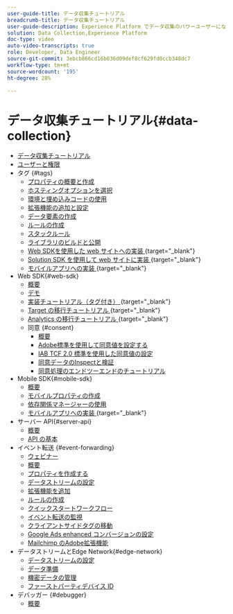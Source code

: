 ```yaml
---
user-guide-title: データ収集チュートリアル
breadcrumb-title: データ収集チュートリアル
user-guide-description: Experience Platform でデータ収集のパワーユーザーになるためのハウツービデオおよびチュートリアル。
solution: Data Collection,Experience Platform
doc-type: video
auto-video-transcripts: true
role: Developer, Data Engineer
source-git-commit: 3ebcb866cd16b036d09def8cf629fd0ccb348dc7
workflow-type: tm+mt
source-wordcount: '195'
ht-degree: 28%

---
```



# データ収集チュートリアル{#data-collection}

+ [データ収集チュートリアル](overview.md)
+ [ユーザーと権限](admin/users-and-permissions.md)
+ タグ {#tags}
   + [プロパティの概要と作成](tags/create-a-property.md)
   + [ホスティングオプションを選択](tags/choose-a-hosting-option.md)
   + [環境と埋め込みコードの使用](tags/use-environments-and-embed-codes.md)
   + [拡張機能の追加と設定](tags/add-and-configure-extensions.md)
   + [データ要素の作成](tags/create-data-elements.md)
   + [ルールの作成](tags/build-rules.md)
   + [スタックルール](tags/stack-rules.md)
   + [ライブラリのビルドと公開](tags/build-and-publish-a-library.md)
   + [Web SDKを使用した web サイトへの実装 ](https://experienceleague.adobe.com/docs/platform-learn/implement-web-sdk/overview.html?lang=ja){target="_blank"}
   + [Solution SDK を使用して web サイトに実装 ](https://experienceleague.adobe.com/docs/platform-learn/implement-in-websites/overview.html?lang=ja){target="_blank"}
   + [ モバイルアプリへの実装 ](https://experienceleague.adobe.com/docs/platform-learn/implement-mobile-sdk/overview.html?lang=ja){target="_blank"}
+ Web SDK{#web-sdk}
   + [概要](web-sdk/overview.md)
   + [デモ](web-sdk/demo.md)
   + [ 実装チュートリアル（タグ付き） ](https://experienceleague.adobe.com/docs/platform-learn/implement-web-sdk/overview.html?lang=ja){target="_blank"}
   + [Target の移行チュートリアル ](https://experienceleague.adobe.com/docs/platform-learn/migrate-target-to-websdk/introduction.html){target="_blank"}
   + [Analytics の移行チュートリアル ](https://experienceleague.adobe.com/en/docs/platform-learn/migrate-analytics-to-websdk/migration-to-websdk-overview){target="_blank"}
   + 同意 {#consent}
      + [概要](web-sdk/consent/overview.md)
      + [Adobe標準を使用して同意値を設定する](web-sdk/consent/set-consent-adobe.md)
      + [IAB TCF 2.0 標準を使用した同意値の設定](web-sdk/consent/set-consent-iab.md)
      + [同意データのInspectと検証](web-sdk/consent/inspect.md)
      + [同意処理のエンドツーエンドのチュートリアル](web-sdk/consent/tutorial.md)
+ Mobile SDK{#mobile-sdk}
   + [概要](mobile-sdk/overview.md)
   + [モバイルプロパティの作成](mobile-sdk/create-mobile-properties.md)
   + [依存関係マネージャーの使用](mobile-sdk/use-dependency-managers.md)
   + [ モバイルアプリへの実装 ](https://experienceleague.adobe.com/docs/platform-learn/implement-mobile-sdk/overview.html?lang=ja){target="_blank"}
+ サーバー API{#server-api}
   + [概要](server-api/overview.md)
   + [API の基本](server-api/introduction.md)
+ イベント転送 {#event-forwarding}
   + [ウェビナー](event-forwarding/webinar.md)
   + [概要](event-forwarding/overview.md)
   + [プロパティを作成する](event-forwarding/create-a-property.md)
   + [データストリームの設定](event-forwarding/set-up-a-datastream.md)
   + [拡張機能を追加](event-forwarding/add-an-extension.md)
   + [ルールの作成](event-forwarding/create-a-rule.md)
   + [クイックスタートワークフロー](event-forwarding/quick-start-workflows.md)
   + [イベント転送の監視](event-forwarding/monitor.md)
   + [クライアントサイドタグの移動](event-forwarding/consider-moving-tags.md)
   + [Google Ads enhanced コンバージョンの設定](event-forwarding/set-up-google-ads-enhanced-conversions.md)
   + [Mailchimp のAdobe拡張機能](event-forwarding/adobe-extension-for-mailchimp.md)
+ データストリームとEdge Network{#edge-network}
   + [データストリームの設定](edge/configure-datastreams.md)
   + [データ準備](edge/data-prep.md)
   + [機密データの管理](edge/manage-sensitive-data-in-datastreams.md)
   + [ファーストパーティデバイス ID](edge/generate-first-party-device-ids.md)
+ デバッガー {#debugger}
   + [概要](debugger/overview.md)
